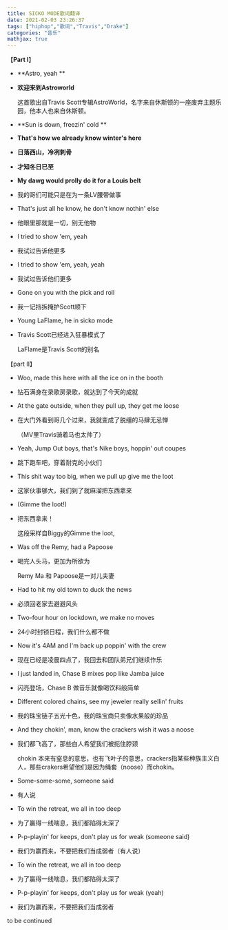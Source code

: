 ```yaml
---
title: SICKO MODE歌词翻译
date: 2021-02-03 23:26:37
tags: ["hiphop","歌词","Travis","Drake"]
categories: "音乐"
mathjax: true
---
```


【**Part I**】

* **Astro, yeah **

* **欢迎来到Astroworld**

  这首歌出自Travis Scott专辑AstroWorld，名字来自休斯顿的一座废弃主题乐园，他本人也来自休斯顿。

  <!-- more -->

* **Sun is down, freezin' cold **

* **That's how we already know winter's here**

* **日落西山，冷冽刺骨**

* **才知冬日已至**

* **My dawg would prolly do it for a Louis belt**

* 我的哥们可能只是在为一条LV腰带做事

* That's just all he know, he don't know nothin' else

* 他眼里那就是一切，别无他物

* I tried to show 'em, yeah

* 我试过告诉他更多

* I tried to show 'em, yeah, yeah

* 我试过告诉他们更多

* Gone on you with the pick and roll

* 我一记挡拆掩护Scott顺下

* Young LaFlame, he in sicko mode

* Travis Scott已经进入狂暴模式了

  LaFlame是Travis Scott的别名

【part II】

* Woo, made this here with all the ice on in the booth

* 钻石满身在录歌房录歌，就达到了今天的成就

* At the gate outside, when they pull up, they get me loose

* 在大门外看到哥几个过来，我就变成了脱缰的马肆无忌惮

  （MV里Travis骑着马也太帅了）

* Yeah, Jump Out boys, that's Nike boys, hoppin' out coupes

* 跳下跑车吧，穿着耐克的小伙们

* This shit way too big, when we pull up give me the loot

* 这家伙事够大，我们到了就麻溜把东西拿来

* (Gimme the loot!)

* 把东西拿来！

  这段采样自Biggy的Gimme the loot,
  
* Was off the Remy, had a Papoose

* 喝完人头马，更加为所欲为

  Remy Ma 和 Papoose是一对儿夫妻

*   Had to hit my old town to duck the news

* 必须回老家去避避风头

* Two-four hour on lockdown, we make no moves

* 24小时封锁日程，我们什么都不做

* Now it's 4AM and I'm back up poppin' with the crew

* 现在已经是凌晨四点了，我回去和团队弟兄们继续作乐

* I just landed in, Chase B mixes pop like Jamba juice

* 闪亮登场，Chase B 做音乐就像喝饮料般简单

* Different colored chains, see my jeweler really sellin' fruits

* 我的珠宝链子五光十色，我的珠宝商只卖像水果般的珍品

* And they chokin', man, know the crackers wish it was a noose

* 我们都飞高了，那些白人希望我们被扼住脖颈

  chokin 本来有窒息的意思，也有飞叶子的意思，crackers指某些种族主义白人，那些crakers希望他们是因为绳套（noose）而chokin。

- Some-some-some, someone said
- 有人说

- To win the retreat, we all in too deep
- 为了赢得一线喘息，我们都陷得太深了

- P-p-playin' for keeps, don't play us for weak (someone said)
- 我们为赢而来，不要把我们当成弱者（有人说）

- To win the retreat, we all in too deep
- 为了赢得一线喘息，我们都陷得太深了

- P-p-playin' for keeps, don't play us for weak (yeah)
- 我们为赢而来，不要把我们当成弱者

to be continued